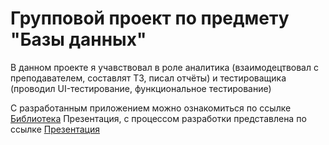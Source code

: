 # Групповой проект по предмету "Базы данных"

В данном проекте я учавствовал в роле аналитика (взаимодецтвовал с преподавателем, составлят ТЗ, писал отчёты) и тестироващика (проводил UI-тестирование, функциональное тестирование)

С разработанным приложением можно ознакомиться по ссылке [Библиотека](https://project7-library-system.herokuapp.com)
Презентация, с процессом разработки представлена по ссылке [Презентация](https://github.com/corvinus-cron/library_team_db/blob/main/бд.pdf)
